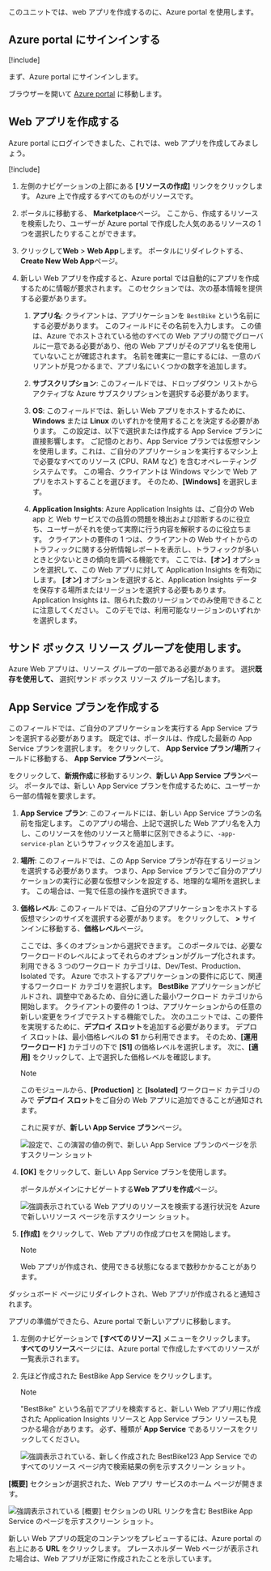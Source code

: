 このユニットでは、web アプリを作成するのに、Azure portal を使用します。

## <a name="sign-in-to-the-azure-portal"></a>Azure portal にサインインする

[!include[](../../../includes/azure-sandbox-activate.md)]

まず、Azure portal にサインインします。

ブラウザーを開いて [Azure portal](https://portal.azure.com/?azure-portal=true) に移動します。

## <a name="create-a-web-app"></a>Web アプリを作成する

Azure portal にログインできました、これでは、web アプリを作成してみましょう。

[!include[](../../../includes/azure-sandbox-regions-first-mention-note.md)]

1. 左側のナビゲーションの上部にある **[リソースの作成]** リンクをクリックします。 Azure 上で作成するすべてのものがリソースです。

1. ポータルに移動する、 **Marketplace**ページ。 ここから、作成するリソースを検索したり、ユーザーが Azure portal で作成した人気のあるリソースの 1 つを選択したりすることができます。

1. クリックして**Web** > **Web App**します。 ポータルにリダイレクトする、 **Create New Web App**ページ。

1. 新しい Web アプリを作成すると、Azure portal では自動的にアプリを作成するために情報が要求されます。 このセクションでは、次の基本情報を提供する必要があります。

    1. **アプリ名**: クライアントは、アプリケーションを `BestBike` という名前にする必要があります。 このフィールドにその名前を入力します。 この値は、Azure でホストされている他のすべての Web アプリの間でグローバルに一意である必要があり、他の Web アプリがそのアプリ名を使用していないことが確認されます。 名前を確実に一意にするには、一意のバリアントが見つかるまで、アプリ名にいくつかの数字を追加します。

    2. **サブスクリプション**: このフィールドでは、ドロップダウン リストからアクティブな Azure サブスクリプションを選択する必要があります。

    3. **OS**: このフィールドでは、新しい Web アプリをホストするために、**Windows** または **Linux** のいずれかを使用することを決定する必要があります。 この設定は、以下で選択または作成する App Service プランに直接影響します。 ご記憶のとおり、App Service プランでは仮想マシンを使用します。これは、ご自分のアプリケーションを実行するマシン上で必要なすべてのリソース (CPU、RAM など) を含むオペレーティング システムです。 この場合、クライアントは Windows マシンで Web アプリをホストすることを選びます。 そのため、**[Windows]** を選択します。

    4. **Application Insights**: Azure Application Insights は、ご自分の Web app と Web サービスでの品質の問題を検出および診断するのに役立ち、ユーザーがそれを使って実際に行う内容を解釈するのに役立ちます。 クライアントの要件の 1 つは、クライアントの Web サイトからのトラフィックに関する分析情報レポートを表示し、トラフィックが多いときと少ないときの傾向を調べる機能です。 ここでは、**[オン]** オプションを選択して、この Web アプリに対して Application Insights を有効にします。 **[オン]** オプションを選択すると、Application Insights データを保存する場所またはリージョンを選択する必要もあります。 Application Insights は、限られた数のリージョンでのみ使用できることに注意してください。 このデモでは、利用可能なリージョンのいずれかを選択します。

## <a name="use-the-sandbox-resource-group"></a>サンド ボックス リソース グループを使用します。

Azure Web アプリは、リソース グループの一部である必要があります。 選択**既存を使用して、** 選択<rgn>[サンド ボックス リソース グループ名]</rgn>します。

## <a name="create-an-app-service-plan"></a>App Service プランを作成する

このフィールドでは、ご自分のアプリケーションを実行する App Service プランを選択する必要があります。 既定では、ポータルは、作成した最新の App Service プランを選択します。 をクリックして、 **App Service プラン/場所**フィールドに移動する、 **App Service プラン**ページ。

をクリックして、**新規作成**に移動するリンク、**新しい App Service プラン**ページ。 ポータルでは、新しい App Service プランを作成するために、ユーザーから一部の情報を要求します。

1. **App Service プラン**: このフィールドには、新しい App Service プランの名前を指定します。 このアプリの場合、上記で選択した Web アプリ名を入力し、このリソースを他のリソースと簡単に区別できるように、`-app-service-plan` というサフィックスを追加します。

2. **場所**: このフィールドでは、この App Service プランが存在するリージョンを選択する必要があります。 つまり、App Service プランでご自分のアプリケーションの実行に必要な仮想マシンを設定する、地理的な場所を選択します。 この場合は、一覧で任意の操作を選択できます。

3. **価格レベル**: このフィールドでは、ご自分のアプリケーションをホストする仮想マシンのサイズを選択する必要があります。 をクリックして、 **>** サインインに移動する、**価格レベル**ページ。

    ここでは、多くのオプションから選択できます。 このポータルでは、必要なワークロードのレベルによってそれらのオプションがグループ化されます。 利用できる 3 つのワークロード カテゴリは、Dev/Test、Production、Isolated です。 Azure でホストするアプリケーションの要件に応じて、関連するワークロード カテゴリを選択します。 **BestBike** アプリケーションがビルドされ、調整中であるため、自分に適した最小ワークロード カテゴリから開始します。 クライアントの要件の 1 つは、アプリケーションからの任意の新しい変更をライブでテストする機能でした。 次のユニットでは、この要件を実現するために、**デプロイ スロット**を追加する必要があります。 デプロイ スロットは、最小価格レベルの **S1** から利用できます。 そのため、**[運用ワークロード]** カテゴリの下で **[S1]** の価格レベルを選択します。 次に、**[適用]** をクリックして、上で選択した価格レベルを確認します。

    > [!NOTE]
    > このモジュールから、**[Production]** と **[Isolated]** ワークロード カテゴリのみで **デプロイ スロット**をご自分の Web アプリに追加できることが通知されます。

    これに戻すが、**新しい App Service プラン**ページ。

    ![設定で、この演習の値の例で、新しい App Service プランのページを示すスクリーン ショット](../media/3-new-app-service-plan.PNG)

4. **[OK]** をクリックして、新しい App Service プランを使用します。

    ポータルがメインにナビゲートする**Web アプリを作成**ページ。

    ![強調表示されている Web アプリのリソースを検索する進行状況を Azure で新しいリソース ページを示すスクリーン ショット。](../media/3-new-web-app.png)

5. **[作成]** をクリックして、Web アプリの作成プロセスを開始します。

    > [!NOTE]
    > Web アプリが作成され、使用できる状態になるまで数秒かかることがあります。

ダッシュボード ページにリダイレクトされ、Web アプリが作成されると通知されます。

アプリの準備ができたら、Azure portal で新しいアプリに移動します。

1. 左側のナビゲーションで **[すべてのリソース]** メニューをクリックします。 **すべてのリソース**ページには、Azure portal で作成したすべてのリソースが一覧表示されます。

2. 先ほど作成された BestBike App Service をクリックします。

    > [!NOTE]
    > "BestBike" という名前でアプリを検索すると、新しい Web アプリ用に作成された Application Insights リソースと App Service プラン リソースも見つかる場合があります。 必ず、種類が **App Service** であるリソースをクリックしてください。

    ![強調表示されている、新しく作成された BestBike123 App Service でのすべてのリソース ページ内で検索結果の例を示すスクリーン ショット。](../media/3-web-app.PNG)

**[概要]** セクションが選択された、Web アプリ サービスのホーム ページが開きます。

![強調表示されている [概要] セクションの URL リンクを含む BestBike App Service のページを示すスクリーン ショット。](../media/3-web-app-home.PNG)

新しい Web アプリの既定のコンテンツをプレビューするには、Azure portal の右上にある **URL** をクリックします。 プレースホルダー Web ページが表示された場合は、Web アプリが正常に作成されたことを示しています。
